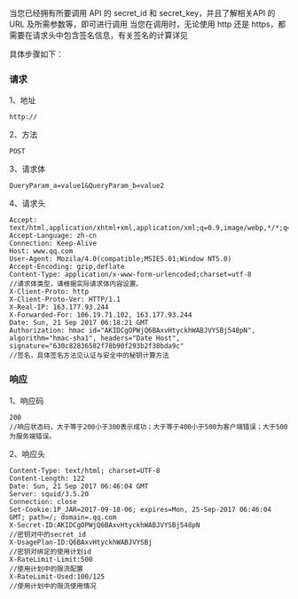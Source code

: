 当您已经拥有所要调用 API 的 secret_id 和 secret_key，并且了解相关API 的 URL 及所需参数等，即可进行调用
当您在调用时，无论使用 http 还是 https，都需要在请求头中包含签名信息，有关签名的计算详见

具体步骤如下：

### 请求

1、地址

<pre><code>http://
</code></pre>

2、方法

<pre><code>POST
</code></pre>

3、请求体
<pre><code>QueryParam_a=value1&QueryParam_b=value2
</code></pre>

4、请求头
<pre><code>Accept: text/html,application/xhtml+xml,application/xml;q=0.9,image/webp,*/*;q=0.8
Accept-Language: zh-cn
Connection: Keep-Alive
Host: www.qq.com
User-Agent: Mozila/4.0(compatible;MSIE5.01;Window NT5.0)
Accept-Encoding: gzip,deflate
Content-Type: application/x-www-form-urlencoded;charset=utf-8
//请求体类型，请根据实际请求体内容设置。
X-Client-Proto: http
X-Client-Proto-Ver: HTTP/1.1
X-Real-IP: 163.177.93.244
X-Forwarded-For: 106.19.71.102, 163.177.93.244
Date: Sun, 21 Sep 2017 06:18:21 GMT
Authorization: hmac id="AKIDCgOPWjQ6BAxvHtyckhWABJVYSBj548pN", algorithm="hmac-sha1", headers="Date Host", signature="630c82836582f78b90f293b2f38bda9c"
//签名，具体签名方法见认证与安全中的秘钥计算方法
</code></pre>


### 响应

1、响应码

<pre><code>200
//响应状态码，大于等于200小于300表示成功；大于等于400小于500为客户端错误；大于500为服务端错误。
</code></pre>

2、响应头

<pre><code>Content-Type: text/html; charset=UTF-8
Content-Length: 122
Date: Sun, 21 Sep 2017 06:46:04 GMT
Server: squid/3.5.20
Connection: close
Set-Cookie:1P_JAR=2017-09-18-06; expires=Mon, 25-Sep-2017 06:46:04 GMT; path=/; domain=.qq.com
X-Secret-ID:AKIDCgOPWjQ6BAxvHtyckhWABJVYSBj548pN
//密钥对中的secret_id
X-UsagePlan-ID:Q6BAxvHtyckhWABJVYSBj
//密钥对绑定的使用计划id
X-RateLimit-Limit:500
//使用计划中的限流配置
X-RateLimit-Used:100/125
//使用计划中的限流使用情况
</code></pre>